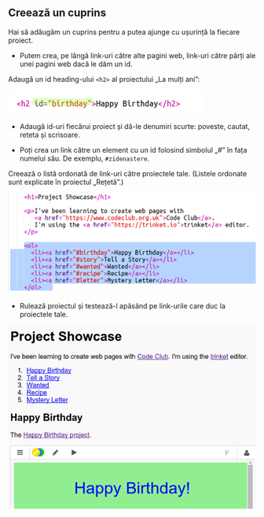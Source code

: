 ## Creează un cuprins

Hai să adăugăm un cuprins pentru a putea ajunge cu ușurință la fiecare proiect.

+ Putem crea, pe lângă link-uri către alte pagini web, link-uri către părți ale unei pagini web dacă le dăm un id. 

Adaugă un id heading-ului `<h2>` al proiectului „La mulți ani”:

![captură de ecran](images/showcase-id.png)

+ Adaugă id-uri fiecărui proiect și dă-le denumiri scurte: poveste, cautat, reteta și scrisoare.

+ Poți crea un link către un element cu un id folosind simbolul „#” în fața numelui său. De exemplu, `#zidenastere`.

Creează o listă ordonată de link-uri către proiectele tale. (Listele ordonate sunt explicate în proiectul „Rețetă”.)

![captură de ecran](images/showcase-list.png)

+ Rulează proiectul și testează-l apăsând pe link-urile care duc la proiectele tale. 

![captură de ecran](images/showcase-list-output.png)